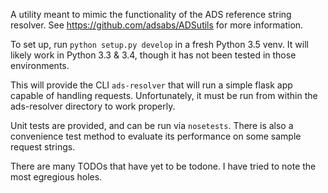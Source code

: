 A utility meant to mimic the functionality of the ADS reference string resolver.  See https://github.com/adsabs/ADSutils for more information.

To set up, run `python setup.py develop` in a fresh Python 3.5 venv.  It will likely work in Python 3.3 & 3.4, though it has not been tested in those environments.

This will provide the CLI `ads-resolver` that will run a simple flask app capable of handling requests.  Unfortunately, it must be run from within the ads-resolver directory to work properly.

Unit tests are provided, and can be run via `nosetests`.  There is also a convenience test method to evaluate its performance on some sample request strings.

There are many TODOs that have yet to be todone.  I have tried to note the most egregious holes.
